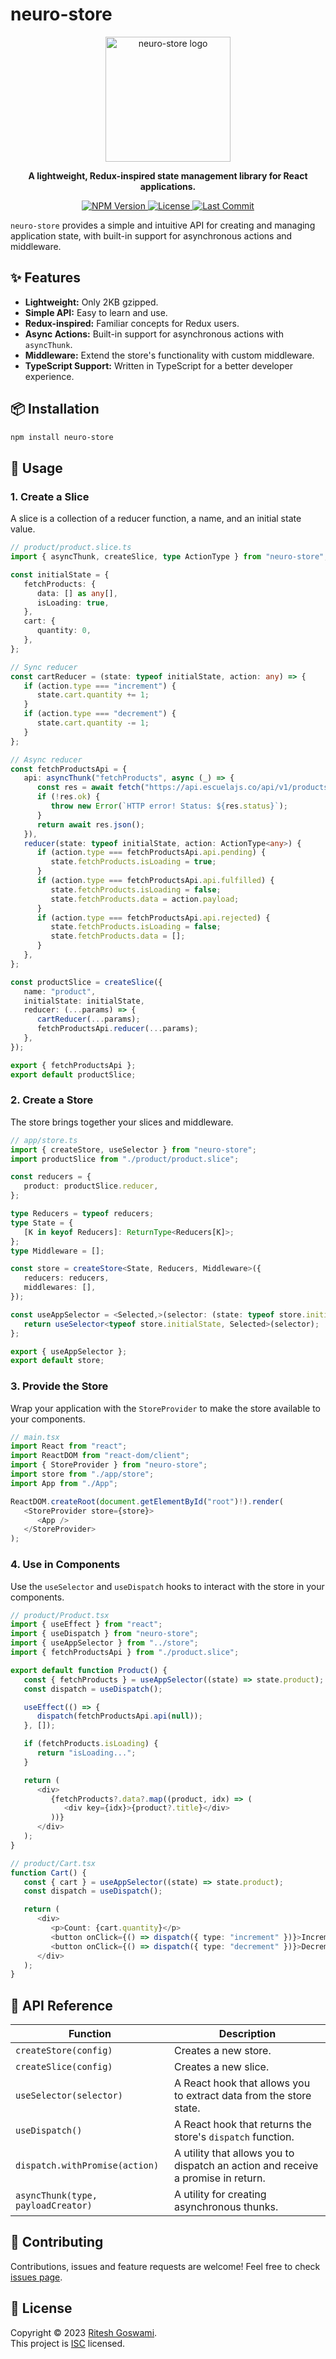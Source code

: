 # neuro-store

<p align="center">
  <img src="https://raw.githubusercontent.com/riteshmyhub/neuro-store/main/dev/public/logo.png" alt="neuro-store logo" width="200" />
</p>

<p align="center">
  <strong>A lightweight, Redux-inspired state management library for React applications.</strong>
</p>

<p align="center">
  <a href="https://www.npmjs.com/package/neuro-store">
    <img src="https://img.shields.io/npm/v/neuro-store.svg" alt="NPM Version" />
  </a>
  <a href="https://github.com/riteshmyhub/neuro-store/blob/main/LICENSE">
    <img src="https://img.shields.io/npm/l/neuro-store.svg" alt="License" />
  </a>
  <a href="https://github.com/riteshmyhub/neuro-store/commits/main">
    <img src="https://img.shields.io/github/last-commit/riteshmyhub/neuro-store.svg" alt="Last Commit" />
  </a>
</p>

`neuro-store` provides a simple and intuitive API for creating and managing application state, with built-in support for asynchronous actions and middleware.

## ✨ Features

*   **Lightweight:** Only 2KB gzipped.
*   **Simple API:** Easy to learn and use.
*   **Redux-inspired:** Familiar concepts for Redux users.
*   **Async Actions:** Built-in support for asynchronous actions with `asyncThunk`.
*   **Middleware:** Extend the store's functionality with custom middleware.
*   **TypeScript Support:** Written in TypeScript for a better developer experience.

## 📦 Installation

```bash
npm install neuro-store
```

## 🚀 Usage

### 1. Create a Slice

A slice is a collection of a reducer function, a name, and an initial state value.

```typescript
// product/product.slice.ts
import { asyncThunk, createSlice, type ActionType } from "neuro-store";

const initialState = {
   fetchProducts: {
      data: [] as any[],
      isLoading: true,
   },
   cart: {
      quantity: 0,
   },
};

// Sync reducer
const cartReducer = (state: typeof initialState, action: any) => {
   if (action.type === "increment") {
      state.cart.quantity += 1;
   }
   if (action.type === "decrement") {
      state.cart.quantity -= 1;
   }
};

// Async reducer
const fetchProductsApi = {
   api: asyncThunk("fetchProducts", async (_) => {
      const res = await fetch("https://api.escuelajs.co/api/v1/products");
      if (!res.ok) {
         throw new Error(`HTTP error! Status: ${res.status}`);
      }
      return await res.json();
   }),
   reducer(state: typeof initialState, action: ActionType<any>) {
      if (action.type === fetchProductsApi.api.pending) {
         state.fetchProducts.isLoading = true;
      }
      if (action.type === fetchProductsApi.api.fulfilled) {
         state.fetchProducts.isLoading = false;
         state.fetchProducts.data = action.payload;
      }
      if (action.type === fetchProductsApi.api.rejected) {
         state.fetchProducts.isLoading = false;
         state.fetchProducts.data = [];
      }
   },
};

const productSlice = createSlice({
   name: "product",
   initialState: initialState,
   reducer: (...params) => {
      cartReducer(...params);
      fetchProductsApi.reducer(...params);
   },
});

export { fetchProductsApi };
export default productSlice;
```

### 2. Create a Store

The store brings together your slices and middleware.

```typescript
// app/store.ts
import { createStore, useSelector } from "neuro-store";
import productSlice from "./product/product.slice";

const reducers = {
   product: productSlice.reducer,
};

type Reducers = typeof reducers;
type State = {
   [K in keyof Reducers]: ReturnType<Reducers[K]>;
};
type Middleware = [];

const store = createStore<State, Reducers, Middleware>({
   reducers: reducers,
   middlewares: [],
});

const useAppSelector = <Selected,>(selector: (state: typeof store.initialState) => Selected): Selected => {
   return useSelector<typeof store.initialState, Selected>(selector);
};

export { useAppSelector };
export default store;
```

### 3. Provide the Store

Wrap your application with the `StoreProvider` to make the store available to your components.

```typescript
// main.tsx
import React from "react";
import ReactDOM from "react-dom/client";
import { StoreProvider } from "neuro-store";
import store from "./app/store";
import App from "./App";

ReactDOM.createRoot(document.getElementById("root")!).render(
   <StoreProvider store={store}>
      <App />
   </StoreProvider>
);
```

### 4. Use in Components

Use the `useSelector` and `useDispatch` hooks to interact with the store in your components.

```typescript
// product/Product.tsx
import { useEffect } from "react";
import { useDispatch } from "neuro-store";
import { useAppSelector } from "../store";
import { fetchProductsApi } from "./product.slice";

export default function Product() {
   const { fetchProducts } = useAppSelector((state) => state.product);
   const dispatch = useDispatch();

   useEffect(() => {
      dispatch(fetchProductsApi.api(null));
   }, []);

   if (fetchProducts.isLoading) {
      return "isLoading...";
   }

   return (
      <div>
         {fetchProducts?.data?.map((product, idx) => (
            <div key={idx}>{product?.title}</div>
         ))}
      </div>
   );
}
```

```typescript
// product/Cart.tsx
function Cart() {
   const { cart } = useAppSelector((state) => state.product);
   const dispatch = useDispatch();

   return (
      <div>
         <p>Count: {cart.quantity}</p>
         <button onClick={() => dispatch({ type: "increment" })}>Increment</button>
         <button onClick={() => dispatch({ type: "decrement" })}>Decrement</button>
      </div>
   );
}
```

## 📖 API Reference

| Function | Description |
| --- | --- |
| `createStore(config)` | Creates a new store. |
| `createSlice(config)` | Creates a new slice. |
| `useSelector(selector)` | A React hook that allows you to extract data from the store state. |
| `useDispatch()` | A React hook that returns the store's `dispatch` function. |
| `dispatch.withPromise(action)` | A utility that allows you to dispatch an action and receive a promise in return. |
| `asyncThunk(type, payloadCreator)` | A utility for creating asynchronous thunks. |

## 🤝 Contributing

Contributions, issues and feature requests are welcome!
Feel free to check [issues page](https://github.com/riteshmyhub/neuro-store/issues).

## 📝 License

Copyright © 2023 [Ritesh Goswami](https://github.com/riteshmyhub).<br />
This project is [ISC](https://github.com/riteshmyhub/neuro-store/blob/main/LICENSE) licensed.